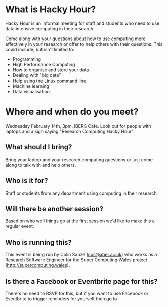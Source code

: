 # What is Hacky Hour?

Hacky Hour is an informal meeting for staff and students who need to use data intensive computing in their research.

Come along with your questions about how to use computing more effectively in your research or offer to help others with their questions. This could include, but isn't limited to:

* Programming
* High Performance Computing
* How to organise and store your data
* Dealing with "big data"
* Help using the Linux command line
* Machine learning
* Data visualisation

# Where and when do you meet?

Wednesday February 14th, 3pm, IBERS Cafe. Look out for people with laptops and a sign saying "Research Computing Hacky Hour".

## What should I bring?

Bring your laptop and your research computing questions or just come along to talk with and help others.

## Who is it for?

Staff or students from any department using computing in their research. 

## Will there be another session?

Based on who well things go at the first session we'd like to make this a regular event.

## Who is running this?

This event is being run by Colin Sauze (cos@aber.ac.uk) who works as a Research Software Engineer for the Super Computing Wales project (http://supercomputing.wales). 

## Is there a Facebook or Eventbrite page for this?

There's no need to RSVP for this,  but if you want to use Facebook or Eventbrite to trigger reminders for yourself then go to

